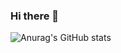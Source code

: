 ### Hi there 👋
![Anurag's GitHub stats](https://github-readme-stats.vercel.app/api?username=Yash-Tulsani&show_icons=true&theme=radical)
<!--
**Yash-Tulsani/Yash-Tulsani** is a ✨ _special_ ✨ repository because its `README.md` (this file) appears on your GitHub profile.

Here are some ideas to get you started:

- 🔭 I’m currently working on ...
- 🌱 I’m currently learning ...
- 👯 I’m looking to collaborate on ...
- 🤔 I’m looking for help with ...
- 💬 Ask me about ...
- 📫 How to reach me: ...
- 😄 Pronouns: ...
- ⚡ Fun fact: ...
-->
